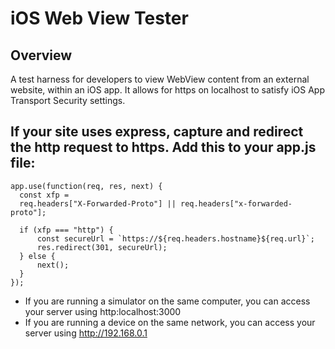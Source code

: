 #  iOS Web View Tester

## Overview
A test harness for developers to view WebView content from an external website, within an iOS app.
It allows for https on localhost to satisfy iOS App Transport Security settings.

## If your site uses express, capture and redirect the http request to https. Add this to your app.js file:
```
app.use(function(req, res, next) {
  const xfp =
  req.headers["X-Forwarded-Proto"] || req.headers["x-forwarded-proto"];

  if (xfp === "http") {
      const secureUrl = `https://${req.headers.hostname}${req.url}`;
      res.redirect(301, secureUrl);
  } else {
      next();
  }
});
```
* If you are running a simulator on the same computer, you can access your server using http:localhost:3000
* If you are running a device on the same network, you can access your server using http://192.168.0.1
